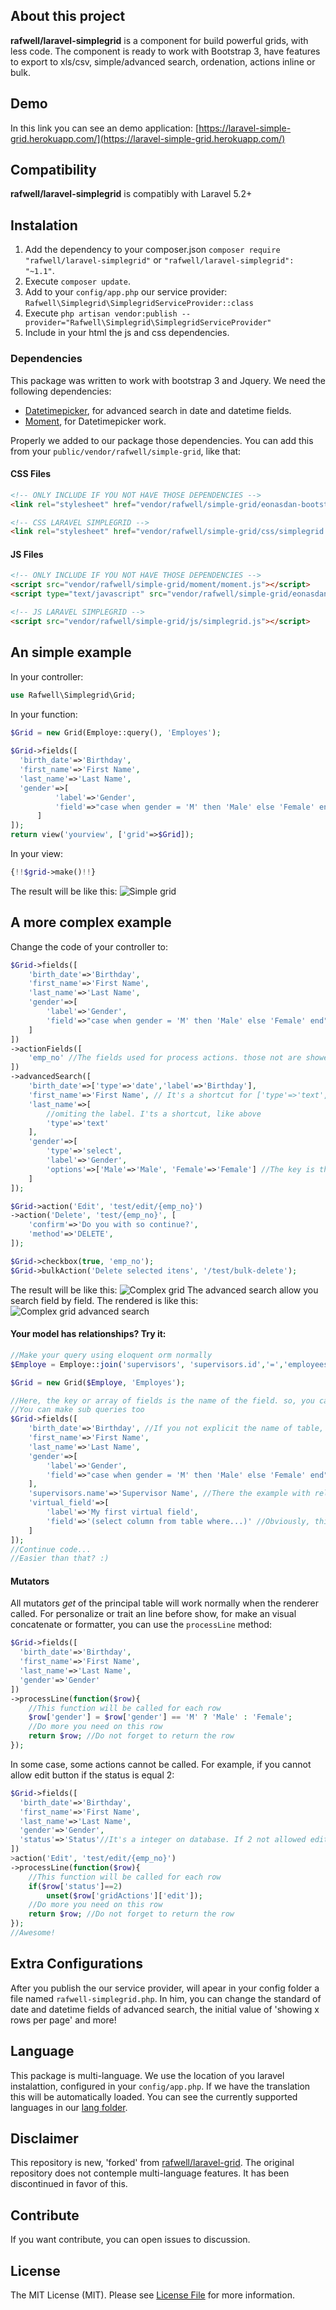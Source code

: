 ## About this project
**rafwell/laravel-simplegrid** is a component for build powerful grids, with less code. The component is ready to work with Bootstrap 3, have features to export to xls/csv, simple/advanced search, ordenation, actions inline or bulk.

## Demo
In this link you can see an demo application: [https://laravel-simple-grid.herokuapp.com/](https://laravel-simple-grid.herokuapp.com/)

## Compatibility
**rafwell/laravel-simplegrid** is compatibly with Laravel 5.2+

## Instalation
1. Add the dependency to your composer.json ```composer require "rafwell/laravel-simplegrid"``` or ```"rafwell/laravel-simplegrid": "~1.1"```.
2. Execute ```composer update```.
3. Add to your ```config/app.php``` our service provider: ```Rafwell\Simplegrid\SimplegridServiceProvider::class```
4. Execute ```php artisan vendor:publish --provider="Rafwell\Simplegrid\SimplegridServiceProvider"```
5. Include in your html the js and css dependencies.

### Dependencies
This package was written to work with bootstrap 3 and Jquery. We need  the following dependencies:

* [Datetimepicker](https://eonasdan.github.io/bootstrap-datetimepicker/), for advanced search in date and datetime fields.
* [Moment](https://github.com/moment/moment), for Datetimepicker work.

Properly we added to our package those dependencies. You can add this from your ```public/vendor/rafwell/simple-grid```, like that:

#### CSS Files
```html
<!-- ONLY INCLUDE IF YOU NOT HAVE THOSE DEPENDENCIES -->
<link rel="stylesheet" href="vendor/rafwell/simple-grid/eonasdan-bootstrap-datetimepicker/build/css/bootstrap-datetimepicker.min.css" />

<!-- CSS LARAVEL SIMPLEGRID -->
<link rel="stylesheet" href="vendor/rafwell/simple-grid/css/simplegrid.css">
```

#### JS Files
```html
<!-- ONLY INCLUDE IF YOU NOT HAVE THOSE DEPENDENCIES -->
<script src="vendor/rafwell/simple-grid/moment/moment.js"></script>
<script type="text/javascript" src="vendor/rafwell/simple-grid/eonasdan-bootstrap-datetimepicker/build/js/bootstrap-datetimepicker.min.js"></script>

<!-- JS LARAVEL SIMPLEGRID -->
<script src="vendor/rafwell/simple-grid/js/simplegrid.js"></script>
```

## An simple example

In your controller:
```php
use Rafwell\Simplegrid\Grid;
```
In your function:
```php
$Grid = new Grid(Employe::query(), 'Employes');
    	
$Grid->fields([
  'birth_date'=>'Birthday',
  'first_name'=>'First Name',
  'last_name'=>'Last Name',
  'gender'=>[
          'label'=>'Gender',
          'field'=>"case when gender = 'M' then 'Male' else 'Female' end"
      ]
]);
return view('yourview', ['grid'=>$Grid]);
```
In your view:
```php
{!!$grid->make()!!}
```
The result will be like this:
![Simple grid](http://i.imgur.com/X5idnfi.png)

## A more complex example
Change the code of your controller to:
```php
$Grid->fields([
    'birth_date'=>'Birthday',
    'first_name'=>'First Name',
    'last_name'=>'Last Name',
    'gender'=>[
        'label'=>'Gender',
        'field'=>"case when gender = 'M' then 'Male' else 'Female' end"
    ]
])
->actionFields([
    'emp_no' //The fields used for process actions. those not are showed 
])
->advancedSearch([
    'birth_date'=>['type'=>'date','label'=>'Birthday'],
    'first_name'=>'First Name', // It's a shortcut for ['type'=>'text', 'label'=>'First Name'],
    'last_name'=>[
        //omiting the label. I'ts a shortcut, like above
        'type'=>'text'
    ],
    'gender'=>[
        'type'=>'select',
        'label'=>'Gender',
        'options'=>['Male'=>'Male', 'Female'=>'Female'] //The key is the value of option
    ]
]);

$Grid->action('Edit', 'test/edit/{emp_no}')
->action('Delete', 'test/{emp_no}', [
    'confirm'=>'Do you with so continue?',
    'method'=>'DELETE',
]);

$Grid->checkbox(true, 'emp_no');
$Grid->bulkAction('Delete selected itens', '/test/bulk-delete');
```
The result will be like this:
![Complex grid](https://image.ibb.co/jyi4aa/Captura_de_tela_de_2017_03_01_15_12_05.png)
The advanced search allow you search field by field. The rendered is like this:
![Complex grid advanced search](https://image.ibb.co/mvESva/Captura_de_tela_de_2017_03_01_15_14_03.png)

#### Your model has relationships? Try it:
```php
//Make your query using eloquent orm normally
$Employe = Employe::join('supervisors', 'supervisors.id','=','employees.supervisor_id');

$Grid = new Grid($Employe, 'Employes');

//Here, the key or array of fields is the name of the field. so, you can concatenate with the table name
//You can make sub queries too
$Grid->fields([
    'birth_date'=>'Birthday', //If you not explicit the name of table, we use the principal table of query builded. in this case, employees's
    'first_name'=>'First Name',
    'last_name'=>'Last Name', 
    'gender'=>[
        'label'=>'Gender',
        'field'=>"case when gender = 'M' then 'Male' else 'Female' end" //This is a calculated field too
    ],
    'supervisors.name'=>'Supervisor Name', //There the example with relationship
    'virtual_field'=>[
        'label'=>'My first virtual field',
        'field'=>'(select column from table where...)' //Obviously, this subquery must return only 1 row
    ]
]);
//Continue code...
//Easier than that? :)
```
#### Mutators
All mutators *get* of the principal table will work normally when the renderer called. For personalize or trait an line before show, for make an visual concatenate or formatter, you can use the ```processLine``` method:
```php
$Grid->fields([
  'birth_date'=>'Birthday',
  'first_name'=>'First Name',
  'last_name'=>'Last Name',
  'gender'=>'Gender'
])
->processLine(function($row){
    //This function will be called for each row
    $row['gender'] = $row['gender'] == 'M' ? 'Male' : 'Female';
    //Do more you need on this row
    return $row; //Do not forget to return the row
});
```

In some case, some actions cannot be called. For example, if you cannot allow edit button if the status is equal 2:
```php
$Grid->fields([
  'birth_date'=>'Birthday',
  'first_name'=>'First Name',
  'last_name'=>'Last Name',
  'gender'=>'Gender',
  'status'=>'Status'//It's a integer on database. If 2 not allowed edit
])
>action('Edit', 'test/edit/{emp_no}')
->processLine(function($row){
    //This function will be called for each row
    if($row['status']==2)
        unset($row['gridActions']['edit']);
    //Do more you need on this row
    return $row; //Do not forget to return the row
});
//Awesome!
```

## Extra Configurations
After you publish the our service provider, will apear in your config folder a file named ```rafwell-simplegrid.php```. In him, you can change the standard of date and datetime fields of advanced search, the initial value of 'showing x rows per page' and more!

## Language
This package is multi-language. We use the location of you laravel instalattion, configured in your ```config/app.php```. If we have the translation this will be automatically loaded. 
You can see the currently supported languages in our [lang folder](resources/lang).

## Disclaimer
This repository is new, 'forked' from [rafwell/laravel-grid](https://github.com/rafwell/laravel-grid). The original repository does not contemple multi-language features. It has been discontinued in favor of this.

## Contribute
If you want contribute, you can open issues to discussion.

## License

The MIT License (MIT). Please see [License File](LICENSE.md) for more information.
